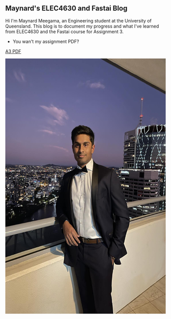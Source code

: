 ## Maynard's ELEC4630 and Fastai Blog

Hi I'm Maynard Meegama, an Engineering student at the University of Queensland. This blog is to document my progress and what I've learned from ELEC4630 and the Fastai course for Assignment 3.

- You wan't my assignment PDF?

[A3 PDF](/images/Q2Complete.pdf)

<img src="images/Maynard.jpg" alt="Image of Maynard" width="600" height="800">


